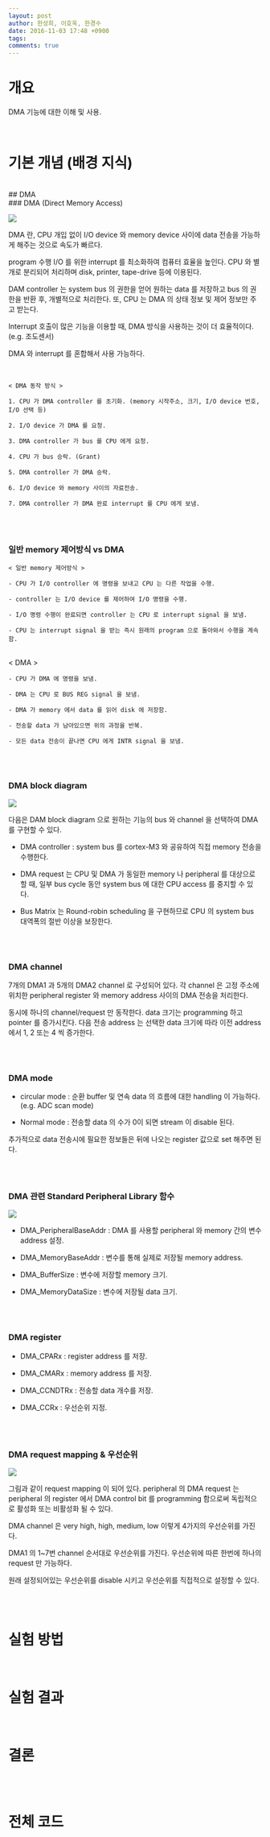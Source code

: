 ```yaml
---
layout: post
author: 한성희, 이호욱, 한경수
date: 2016-11-03 17:48 +0900
tags: 
comments: true
---
```

# 개요

DMA 기능에 대한 이해 및 사용.

<br>

# 기본 개념 (배경 지식)

<br>
## DMA 

<br>
### DMA (Direct Memory Access) 

![](../images/experiment12/dma.jpg)

DMA 란, CPU 개입 없이 I/O device 와 memory device 사이에 data 전송을 가능하게 해주는 것으로 속도가 빠르다. 

program 수행 I/O 를 위한 interrupt 를 최소화하여 컴퓨터 효율을 높인다. CPU 와 별개로 분리되어 처리하며 disk, printer, tape-drive 등에 이용된다. 

DAM controller 는 system bus 의 권한을 얻어 원하는 data 를 저장하고 bus 의 권한을 반환 후, 개별적으로 처리한다. 또, CPU 는 DMA 의 상태 정보 및 제어 정보만 주고 받는다. 

Interrupt 호출이 많은 기능을 이용할 때, DMA 방식을 사용하는 것이 더 효율적이다. (e.g. 조도센서)

DMA 와 interrupt 를 혼합해서 사용 가능하다. 

<br>

	< DMA 동작 방식 >

	1. CPU 가 DMA controller 를 초기화. (memory 시작주소, 크기, I/O device 번호, I/O 선택 등)

	2. I/O device 가 DMA 를 요청.

	3. DMA controller 가 bus 를 CPU 에게 요청.

	4. CPU 가 bus 승락. (Grant)

	5. DMA controller 가 DMA 승락. 

	6. I/O device 와 memory 사이의 자료전송. 
	
	7. DMA controller 가 DMA 완료 interrupt 를 CPU 에게 보냄. 
 
<br>
<br>

### 일반 memory 제어방식 vs DMA

	< 일반 memory 제어방식 >

	- CPU 가 I/O controller 에 명령을 보내고 CPU 는 다른 작업을 수행.

	- controller 는 I/O device 를 제어하여 I/O 명령을 수행.

	- I/O 명령 수행이 완료되면 controller 는 CPU 로 interrupt signal 을 보냄. 

	- CPU 는 interrupt signal 을 받는 즉시 원래의 program 으로 돌아와서 수행을 계속함. 

<br>
	< DMA >
	
	- CPU 가 DMA 에 명령을 보냄.
	
	- DMA 는 CPU 로 BUS REG signal 을 보냄.
	
	- DMA 가 memory 에서 data 를 읽어 disk 에 저장함. 
	
	- 전송할 data 가 남아있으면 위의 과정을 반복. 
	
	- 모든 data 전송이 끝나면 CPU 에게 INTR signal 을 보냄. 

<br>
<br>

### DMA block diagram 

![](../images/experiment12/dmablock.jpg)

다음은 DAM block diagram 으로 원하는 기능의 bus 와 channel 을 선택하여 DMA 를 구현할 수 있다. 

- DMA controller : system bus 를 cortex-M3 와 공유하여 직접 memory 전송을 수행한다. 

- DMA request 는 CPU 및 DMA 가 동일한 memory 나 peripheral 를 대상으로 할 때, 일부 bus cycle 동안 system bus 에 대한 CPU access 를 중지할 수 있다. 

- Bus Matrix 는 Round-robin scheduling 을 구현하므로 CPU 의 system bus 대역폭의 절반 이상을 보장한다. 

<br>
<br>

### DMA channel

7개의 DMA1 과 5개의 DMA2 channel 로 구성되어 있다. 각 channel 은 고정 주소에 위치한 peripheral register 와 memory address 사이의 DMA 전송을 처리한다. 

동시에 하나의 channel/request 만 동작한다. data 크기는 programming 하고 pointer 를 증가시킨다. 다음 전송 address 는 선택한 data 크기에 따라 이전 address에서 1, 2 또는 4 씩 증가한다. 

<br>
<br>

### DMA mode

- circular mode : 순환 buffer 및 연속 data 의 흐름에 대한 handling 이 가능하다. (e.g. ADC scan mode)

- Normal mode : 전송할 data 의 수가 0이 되면 stream 이 disable 된다. 

추가적으로 data 전송시에 필요한 정보들은 뒤에 나오는 register 값으로 set 해주면 된다. 

<br>
<br>

### DMA 관련 Standard Peripheral Library 함수

![](../images/experiment12/dmafunction.jpg)

- DMA_PeripheralBaseAddr : DMA 를 사용할 peripheral 와 memory 간의 변수 address 설정.

- DMA_MemoryBaseAddr : 변수를 통해 실제로 저장될 memory address. 

- DMA_BufferSize : 변수에 저장할 memory 크기.

- DMA_MemoryDataSize : 변수에 저장될 data 크기. 

<br>
<br>

### DMA register

- DMA_CPARx : register address 를 저장. 

- DMA_CMARx : memory address 를 저장. 

- DMA_CCNDTRx : 전송할 data 개수를 저장. 

- DMA_CCRx : 우선순위 지정. 

<br>
<br>

### DMA request mapping & 우선순위

![](../images/experiment12/mapping.jpg)

그림과 같이 request mapping 이 되어 있다. peripheral 의 DMA request 는 peripheral 의 register 에서 DMA control bit 를 programming 함으로써 
독립적으로 활성화 또는 비활성화 될 수 있다. 

DMA channel 은 very high, high, medium, low 이렇게 4가지의 우선순위를 가진다. 

DMA1 의 1~7번 channel 순서대로 우선순위를 가진다. 우선순위에 따른 한번에 하나의 request 만 가능하다. 

원래 설정되어있는 우선순위를 disable 시키고 우선순위를 직접적으로 설정할 수 있다. 

<br>
<br>


# 실험 방법

<br>

# 실험 결과

<br>

# 결론

<br>
<br>

# 전체 코드

